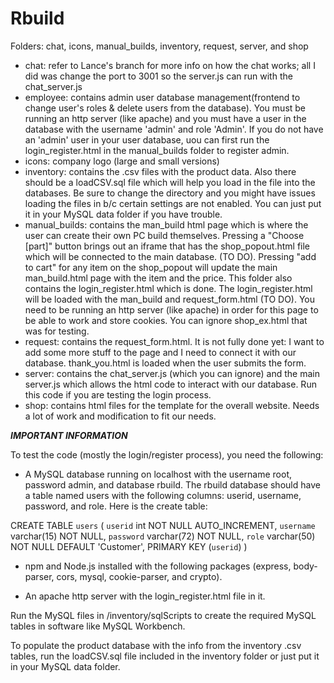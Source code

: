 # Rbuild

Folders: chat, icons, manual_builds, inventory, request, server, and shop

- chat: refer to Lance's branch for more info on how the chat works; all I did was change the port to 3001 so the server.js can run with the chat_server.js
- employee: contains admin user database management(frontend to change user's roles & delete users from the database). You must be running an http server (like apache) and you must have a user in the database with the username 'admin' and role 'Admin'. If you do not have an 'admin' user in your user database, uou can first run the login_register.html in the manual_builds folder to register admin.
- icons: company logo (large and small versions)
- inventory: contains the .csv files with the product data. Also there should be a loadCSV.sql file which will help you load in the file into the databases. Be sure to change the directory and you might have issues loading the files in b/c certain settings are not enabled. You can just put it in your MySQL data folder if you have trouble.
- manual_builds: contains the man_build html page which is where the user can create their own PC build themselves. Pressing a "Choose [part]" button brings out an iframe that has the shop_popout.html file which will be connected to the main database. (TO DO). Pressing "add to cart" for any item on the shop_popout will update the main man_build.html page with the item and the price. This folder also contains the login_register.html which is done. The login_register.html will be loaded with the man_build and request_form.html (TO DO). You need to be running an http server (like apache) in order for this page to be able to work and store cookies. You can ignore shop_ex.html that was for testing.
- request: contains the request_form.html. It is not fully done yet: I want to add some more stuff to the page and I need to connect it with our database. thank_you.html is loaded when the user submits the form.
- server: contains the chat_server.js (which you can ignore) and the main server.js which allows the html code to interact with our database. Run this code if you are testing the login process.
- shop: contains html files for the template for the overall website. Needs a lot of work and modification to fit our needs.

**_IMPORTANT INFORMATION_**

To test the code (mostly the login/register process), you need the following:

- A MySQL database running on localhost with the username root, password admin, and database rbuild. The rbuild database should have a table named users with the following columns: userid, username, password, and role. Here is the create table:

CREATE TABLE `users` (
`userid` int NOT NULL AUTO_INCREMENT,
`username` varchar(15) NOT NULL,
`password` varchar(72) NOT NULL,
`role` varchar(50) NOT NULL DEFAULT 'Customer',
PRIMARY KEY (`userid`)
)

- npm and Node.js installed with the following packages (express, body-parser, cors, mysql, cookie-parser, and crypto).

- An apache http server with the login_register.html file in it.

Run the MySQL files in /inventory/sqlScripts to create the required MySQL tables in software like MySQL Workbench.

To populate the product database with the info from the inventory .csv tables, run the loadCSV.sql file included in the inventory folder or just put it in your MySQL data folder.
